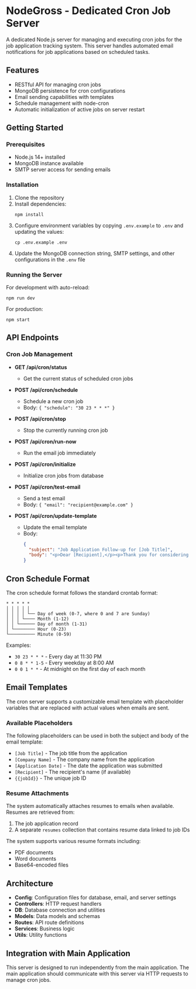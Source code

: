# NodeGross - Dedicated Cron Job Server

A dedicated Node.js server for managing and executing cron jobs for the job application tracking system. This server handles automated email notifications for job applications based on scheduled tasks.

## Features

- RESTful API for managing cron jobs
- MongoDB persistence for cron configurations
- Email sending capabilities with templates
- Schedule management with node-cron
- Automatic initialization of active jobs on server restart

## Getting Started

### Prerequisites

- Node.js 14+ installed
- MongoDB instance available
- SMTP server access for sending emails

### Installation

1. Clone the repository
2. Install dependencies:
   ```
   npm install
   ```
3. Configure environment variables by copying `.env.example` to `.env` and updating the values:
   ```
   cp .env.example .env
   ```
4. Update the MongoDB connection string, SMTP settings, and other configurations in the `.env` file

### Running the Server

For development with auto-reload:
```
npm run dev
```

For production:
```
npm start
```

## API Endpoints

### Cron Job Management

- **GET /api/cron/status**
  - Get the current status of scheduled cron jobs

- **POST /api/cron/schedule**
  - Schedule a new cron job
  - Body: `{ "schedule": "30 23 * * *" }`

- **POST /api/cron/stop**
  - Stop the currently running cron job

- **POST /api/cron/run-now**
  - Run the email job immediately

- **POST /api/cron/initialize**
  - Initialize cron jobs from database

- **POST /api/cron/test-email**
  - Send a test email
  - Body: `{ "email": "recipient@example.com" }`

- **POST /api/cron/update-template**
  - Update the email template
  - Body: 
    ```json
    {
      "subject": "Job Application Follow-up for [Job Title]",
      "body": "<p>Dear [Recipient],</p><p>Thank you for considering my application.</p>"
    }
    ```

## Cron Schedule Format

The cron schedule format follows the standard crontab format:

```
* * * * *
│ │ │ │ │
│ │ │ │ └── Day of week (0-7, where 0 and 7 are Sunday)
│ │ │ └──── Month (1-12)
│ │ └────── Day of month (1-31)
│ └──────── Hour (0-23)
└────────── Minute (0-59)
```

Examples:
- `30 23 * * *` - Every day at 11:30 PM
- `0 8 * * 1-5` - Every weekday at 8:00 AM
- `0 0 1 * *` - At midnight on the first day of each month

## Email Templates

The cron server supports a customizable email template with placeholder variables that are replaced with actual values when emails are sent.

### Available Placeholders

The following placeholders can be used in both the subject and body of the email template:

- `[Job Title]` - The job title from the application
- `[Company Name]` - The company name from the application
- `[Application Date]` - The date the application was submitted
- `[Recipient]` - The recipient's name (if available)
- `{{jobId}}` - The unique job ID

### Resume Attachments

The system automatically attaches resumes to emails when available. Resumes are retrieved from:

1. The job application record
2. A separate `resumes` collection that contains resume data linked to job IDs

The system supports various resume formats including:
- PDF documents
- Word documents
- Base64-encoded files

## Architecture

- **Config**: Configuration files for database, email, and server settings
- **Controllers**: HTTP request handlers
- **DB**: Database connection and utilities
- **Models**: Data models and schemas
- **Routes**: API route definitions
- **Services**: Business logic
- **Utils**: Utility functions

## Integration with Main Application

This server is designed to run independently from the main application. The main application should communicate with this server via HTTP requests to manage cron jobs. 